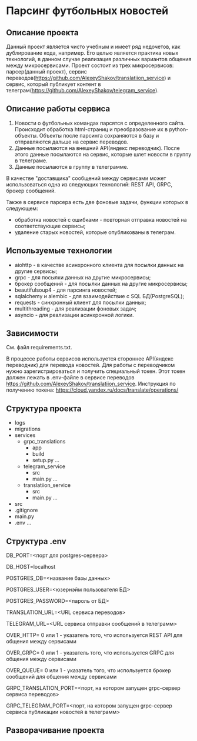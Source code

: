# Парсинг футбольных новостей

## Описание проекта
Данный проект является чисто учебным и имеет ряд недочетов, как дублирование кода, например. Его целью является практика 
новых технологий, в данном случае реализация различных вариантов общения между микросервисами. Проект состоит из трех микросервисов: 
парсер(данный проект), сервис переводов(https://github.com/AlexeyShakov/translatiion_service) и сервис, который публикует 
контент в телеграм(https://github.com/AlexeyShakov/telegram_service).

## Описание работы сервиса
1. Новости о футбольных командах парсятся с определенного сайта. Происходит обработка html-страниц и преобразование их в
python-объекты. Объекты после парсинга сохраняются в базу и отправляются дальше на сервис переводов.
2. Данные посылаются на внешний API(яндекс переводчик). После этого данные посылаются на сервис, которые шлет новости в группу
в телеграме.
3. Данные посылаются в группу в телеграмме.

В качестве "доставщика" сообщений между сервисами может использоваться одна из следующих технологий: REST API, GRPC, 
брокер сообщений.

Также в сервисе парсера есть две фоновые задачи, функции которых в следующем:
* обработка новостей с ошибками - повторная отправка новостей на соответствующие сервисы;
* удаление старых новостей, которые опубликованы в телеграм.

## Используемые технологии
* aiohttp - в качестве асинхронного клиента для посылки данных на другие сервисы;
* grpc - для посылки данных на другие микросервисы;
* брокер сообщений - для посылки данных на другие микросервисы;
* beautifulsoup4 - для парсинга новостей;
* sqlalchemy и alembic - для взаимодействие с SQL БД(PostgreSQL);
* requests - синхронный клиент для посылки данных;
* multithreading - для реализации фоновых задач;
* asyncio - для реализации асинхронной логики.

## Зависимости
См. файл requirements.txt.

В процессе работы сервисов используется стороннее API(яндекс переводчик) для перевода новостей.
Для работы c переводчиком нужно зарегистрироваться и получить специальный токен. Этот токен должен лежать в
.env-файле в сервисе переводов https://github.com/AlexeyShakov/translatiion_service. Инструкция по получению токена:
https://cloud.yandex.ru/docs/translate/operations/

## Структура проекта
- logs
- migrations
- services
    - grpc_translations
      - app
      - build
      - setup.py
      ...
    - telegram_service
      - src
      - main.py
      ...
    - translatiion_service
        - src
        - main.py
        ...
- src
- .gitignore
- main.py
- .env
...


## Структура .env
DB_PORT=<порт для postgres-сервера>

DB_HOST=localhost

POSTGRES_DB=<название базы данных>

POSTGRES_USER=<юзернэйм пользователя БД>

POSTGRES_PASSWORD=<пароль от БД>

TRANSLATION_URL=<URL сервиса переводов>

TELEGRAM_URL=<URL сервиса отправки сообщений в телеграмм>

OVER_HTTP= 0 или 1 - указатель того, что используется REST API для общения между сервисами

OVER_GRPC= 0 или 1 - указатель того, что используется GRPC для общения между сервисами

OVER_QUEUE= 0 или 1 - указатель того, что используется брокер сообщений для общения между сервисами

GRPC_TRANSLATION_PORT=<порт, на котором запущен grpc-сервер сервиса переводов>

GRPC_TELEGRAM_PORT=<порт, на котором запущен grpc-сервер сервиса публикации новостей в телеграмм>

## Разворачивание проекта
